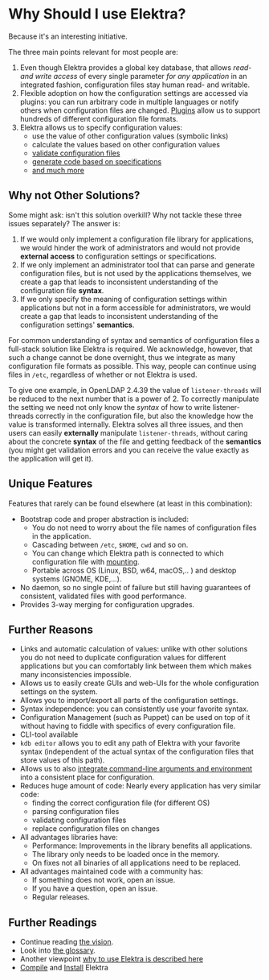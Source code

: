 # Why Should I use Elektra?

Because it's an interesting initiative.

The three main points relevant for most people are:

1. Even though Elektra provides a global key database,
   that allows _read- and write access_ of every single
   parameter _for any application_ in an integrated fashion,
   configuration files stay human read- and writable.
2. Flexible adoption on how the configuration settings are accessed
   via plugins: you can run arbitrary code in multiple
   languages or notify others when configuration files
   are changed. [Plugins](/src/plugins) allow us to
   support hundreds of different configuration file
   formats.
3. Elektra allows us to specify configuration values:
   - use the value of other configuration values (symbolic links)
   - calculate the values based on other configuration values
   - [validate configuration files](/doc/tutorials/validation.md)
   - [generate code based on specifications](../src/tools/pythongen)
   - [and much more](/src/plugins/README.md)

## Why not Other Solutions?

Some might ask: isn't this solution overkill?
Why not tackle these three issues separately?
The answer is:

1. If we would only implement a configuration file library for
   applications, we would hinder the work of administrators and
   would not provide **external access** to configuration
   settings or specifications.
2. If we only implement an administrator tool that can parse
   and generate configuration files, but is not used by the
   applications themselves, we create a gap that leads to
   inconsistent understanding of the configuration file **syntax**.
3. If we only specify the meaning of configuration settings within
   applications but not in a form accessible for administrators,
   we would create a gap that leads to inconsistent understanding
   of the configuration settings' **semantics**.

For common understanding of syntax and semantics of configuration files
a full-stack solution like Elektra is required. We acknowledge, however,
that such a change cannot be done overnight, thus we integrate as many
configuration file formats as possible. This way, people can continue
using files in `/etc`, regardless of whether or not Elektra is used.

To give one example, in OpenLDAP 2.4.39 the value of `listener-threads`
will be reduced to the next number that is a power of 2. To correctly
manipulate the setting we need not only know the _syntax_ of how to write
listener-threads correctly in the configuration file, but also the
knowledge how the value is transformed internally. Elektra solves all
three issues, and then users can easily **externally** manipulate
`listener-threads`, without caring about the concrete **syntax** of the
file and getting feedback of the **semantics** (you might get validation
errors and you can receive the value exactly as the application will get it).

## Unique Features

Features that rarely can be found elsewhere (at least in this combination):

- Bootstrap code and proper abstraction is included:
  - You do not need to worry about the file names of configuration files
    in the application.
  - Cascading between `/etc`, `$HOME`, `cwd` and so on.
  - You can change which Elektra path is connected to which configuration
    file with [mounting](/doc/help/elektra-mounting.md).
  - Portable across OS (Linux, BSD, w64, macOS,.. ) and desktop systems (GNOME, KDE,...).
- No daemon, so no single point of failure but still having guarantees of consistent,
  validated files with good performance.
- Provides 3-way merging for configuration upgrades.

## Further Reasons

- Links and automatic calculation of values:
  unlike with other solutions you do not need to duplicate
  configuration values for different applications but
  you can comfortably link between them which makes
  many inconsistencies impossible.
- Allows us to easily create GUIs and web-UIs for the whole configuration settings
  on the system.
- Allows you to import/export all parts of the configuration settings.
- Syntax independence: you can consistently use your favorite syntax.
- Configuration Management (such as Puppet) can be used on top of it
  without having to fiddle with specifics of every configuration file.
- CLI-tool available
- `kdb editor` allows you to edit any path of Elektra with your favorite
  syntax (independent of the actual syntax of the configuration files
  that store values of this path).
- Allows us to also [integrate command-line arguments and environment](/src/bindings/intercept/env)
  into a consistent place for configuration.
- Reduces huge amount of code: Nearly every application has very similar code:
  - finding the correct configuration file (for different OS)
  - parsing configuration files
  - validating configuration files
  - replace configuration files on changes
- All advantages libraries have:
  - Performance: Improvements in the library benefits all applications.
  - The library only needs to be loaded once in the memory.
  - On fixes not all binaries of all applications need to be replaced.
- All advantages maintained code with a community has:
  - If something does not work, open an issue.
  - If you have a question, open an issue.
  - Regular releases.

## Further Readings

- Continue reading [the vision](VISION.md).
- Look into [the glossary](/doc/help/elektra-glossary.md).
- Another viewpoint [why to use Elektra is described here](/doc/help/elektra-introduction.md)
- [Compile](COMPILE.md) and [Install](INSTALL.md) Elektra

